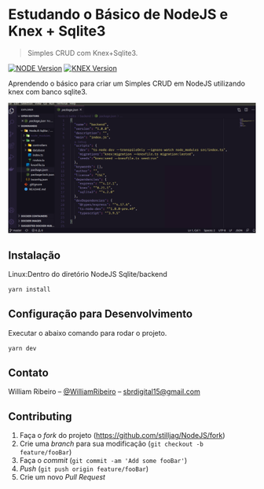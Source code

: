 # Estudando o Básico de NodeJS e Knex + Sqlite3
> Simples CRUD com Knex+Sqlite3.

[![NODE Version][node-image]][node-url]
[![KNEX Version][knex-image]][knex-url]

Aprendendo o básico para criar um Simples CRUD em NodeJS utilizando knex com banco sqlite3.

![](./readme.png)

## Instalação

Linux:Dentro do diretório NodeJS Sqlite/backend

```sh
yarn install 
```

## Configuração para Desenvolvimento

Executar o abaixo comando para rodar o projeto.

```sh
yarn dev
```

## Contato

William Ribeiro – [@WilliamRibeiro](https://www.linkedin.com/in/william-ribeiro-0b5ab911a/) – sbrdigital15@gmail.com


## Contributing

1. Faça o _fork_ do projeto (<https://github.com/stilljag/NodeJS/fork>)
2. Crie uma _branch_ para sua modificação (`git checkout -b feature/fooBar`)
3. Faça o _commit_ (`git commit -am 'Add some fooBar'`)
4. _Push_ (`git push origin feature/fooBar`)
5. Crie um novo _Pull Request_

[node-image]:https://img.shields.io/badge/NodeJS-V12.16.3-green
[node-url]: https://nodejs.org/docs/latest-v12.x/api/
[knex-image]:https://img.shields.io/badge/Knex-V0.21.1-orange
[knex-url]: http://knexjs.org/

